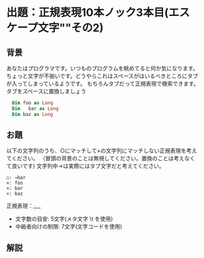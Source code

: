 # 出題：正規表現10本ノック3本目(エスケープ文字"\"その2)

## 背景

あなたはプログラマです。いつものプログラムを眺めてると何か気になります。ちょっと文字が不揃いです。どうやらこれはスペースがはいるべきところにタブが入ってしまっているようです。
もちろんタブだって正規表現で検索できます。タブをスペースに置換しましょう

```vb
  Dim foo as Long
  Dim   bar as Long
  Dim baz as Long
```

## お題
以下の文字列のうち、○にマッチして×の文字列にマッチしない正規表現を考えてください。
（冒頭の背景のことは無視してください。置換のことは考えなくて良いです)
文字列中→は実際にはタブ文字だと考えてください。

    ○: →bar
    ×: foo
    ×: bar
    ×: baz

  正規表現：___

  * 文字数の目安: 5文字(メタ文字 \t を使用) <!-- \tbar -->
  * 中級者向けの制限: 7文字(文字コードを使用)  <!-- \x09bar -->

## 解説

<!--
前回ノック002では、記号類には（概ね）特殊な意味があり、それを打ち消すにはエスケープ文字\を使うと学びました。逆に英数字はそのままだとその文字そのものを表しますが、エスケープ文字\を付けると特殊な意味を割り当てられるものがあります。

たとえば、\t はタブ文字を表します。

なおスペースやタブそのものをそのまま正規表現として書くこともできますが、
タブとスペースは見た目区別がつきにくいので\tを使った方が良いでしょう。

また、\s は空白類 (スペース、タブ、改行のいずれにもマッチ)を表すメタ文字になります。
空白類はまとめてマッチしたい場合が多いので、このメタ文字を使うのも良いでしょう。
-->
